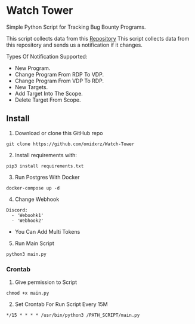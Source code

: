 # Watch Tower
Simple Python Script for Tracking Bug Bounty Programs.

This script collects data from this [Repository](https://github.com/Osb0rn3/bugbounty-targets) This script collects data from this repository and sends us a notification if it changes.

Types Of Notification Supported: 
- New Program.
- Change Program From RDP To VDP. 
- Change Program From VDP To RDP. 
- New Targets.
- Add Target Into The Scope.
- Delete Target From Scope. 



## Install
1. Download or clone this GitHub repo
```
git clone https://github.com/omidxrz/Watch-Tower
```
2. Install requirements with:
```
pip3 install requirements.txt
```
3. Run Postgres With Docker 
```
docker-compose up -d 
```
4. Change Webhook
```
Discord:
  - 'Weboohk1'
  - 'Webhook2'
```
- You Can Add Multi Tokens
5. Run Main Script 
```
python3 main.py 
```
### Crontab 
1. Give permission to Script
```
chmod +x main.py
```
2. Set Crontab For Run Script Every 15M 
```
*/15 * * * * /usr/bin/python3 /PATH_SCRIPT/main.py
```
